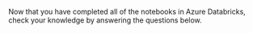 
Now that you have completed all of the notebooks in Azure Databricks, check your knowledge by answering the questions below.
